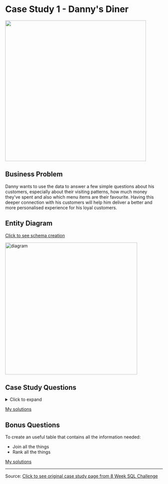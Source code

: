 # Case Study 1 - Danny's Diner

<img src="https://user-images.githubusercontent.com/122411152/213343979-748c5166-761f-4d49-9bbc-81594c7f9352.png" width="450" />

## Business Problem
Danny wants to use the data to answer a few simple questions about his customers, especially about their visiting patterns, how much money they’ve spent and also which menu items are their favourite. Having this deeper connection with his customers will help him deliver a better and more personalised experience for his loyal customers.

## Entity Diagram
[Click to see schema creation](00%20SchemaCreation.md)

<img width="422" alt="diagram" src="https://user-images.githubusercontent.com/122411152/213344062-34680331-9967-4eeb-8058-17994b4790c1.png">

## Case Study Questions
<details><summary>Click to expand</summary>
1. What is the total amount each customer spent at the restaurant?

2. How many days has each customer visited the restaurant?

3. What was the first item from the menu purchased by each customer?

4. What is the most purchased item on the menu and how many times was it purchased by all customers?

5. Which item was the most popular for each customer?

6. Which item was purchased first by the customer after they became a member?

7. Which item was purchased just before the customer became a member?

8. What are the total items and amount spent for each member before they became a member?

9. If each $1 spent equates to 10 points and sushi has a 2x points multiplier - how many points would each customer have?

10. In the first week after a customer joins the program (including their join date) they earn 2x points on all items, not just sushi - how many points do customer A and B have at the end of January?
</details>

[My solutions](Questions_and_Solutions.md)

## Bonus Questions
To create an useful table that contains all the information needed:
  * Join all the things
  * Rank all the things

[My solutions](Bonus_questions_solutions.md)

<hr>

Source: [Click to see original case study page from 8 Week SQL Challenge](https://8weeksqlchallenge.com/case-study-1/)
